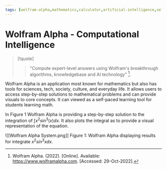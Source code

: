 ```yaml
---
tags: [wolfram-alpha,mathematics,calculator,artificial-intelligence,self-paced,support,resource]
---
```


# Wolfram Alpha - Computational Intelligence

> [!quote] 
> > "Compute expert-level answers using Wolfram's breakthrough algorithms, knowledgebase and AI technology" [^1].

Wolfram Alpha is an application most known for mathematics but also has tools for sciences, tech, society, culture, and everyday life. It allows users to access step-by-step solutions to mathematical problems and can provide visuals to core concepts.  It can viewed as a self-paced learning tool for students learning math.

In Figure 1 Wolfram Alpha is providing a step-by-step solution to the integration of $\int x^2 \sin^3(x) dx$. It also plots the integral as to provide a visual representation of the equation.

![[Wolfram Alpha System.png]]
Figure 1: Wolfram Alpha displaying results for $\text{integrate } x^2 sin^3 x dx$.

[^1]: Wolfram Alpha. (2022). \[Online\]. Available: https://www.wolframalpha.com. \[Accessed: 29-Oct-2022\].